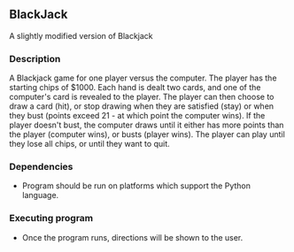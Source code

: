 ## BlackJack

A slightly modified version of Blackjack

### Description 

A Blackjack game for one player versus the computer. The player has the starting chips of $1000. Each hand is dealt two cards, and one of the computer's card is revealed to the player. The player can then choose to draw a card (hit), or stop drawing when they are satisfied (stay) or when they bust (points exceed 21 - at which point the computer wins). If the player doesn't bust, the computer draws until it either has more points than the player (computer wins), or busts (player wins). The player can play until they lose all chips, or until they want to quit.

### Dependencies

* Program should be run on platforms which support the Python language.

### Executing program

* Once the program runs, directions will be shown to the user.
